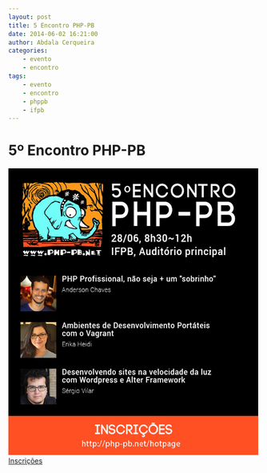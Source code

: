 ```yaml
---
layout: post
title: 5 Encontro PHP-PB
date: 2014-06-02 16:21:00
author: Abdala Cerqueira
categories: 
    - evento
    - encontro
tags: 
    - evento
    - encontro 
    - phppb
    - ifpb
---
```


# 5º Encontro PHP-PB

<a href="http://php-pb.net/hotpage"><img src="/images/5-php-pb.jpg" width="500" /></a>
<a href="http://php-pb.net/hotpage">Inscrições</a>